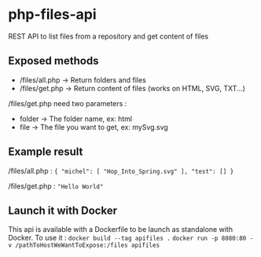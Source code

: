 # php-files-api
REST API to list files from a repository and get content of files

## Exposed methods
* /files/all.php -> Return folders and files
* /files/get.php -> Return content of files (works on HTML, SVG, TXT...) 

/files/get.php need two parameters : 
* folder -> The folder name, ex: html
* file -> The file you want to get, ex: mySvg.svg

## Example result 
/files/all.php : 
`{
    "michel": [
        "Hop_Into_Spring.svg"
    ],
    "test": []
}`

/files/get.php : 
`"Hello World"`

## Launch it with Docker
This api is available with a Dockerfile to be launch as standalone with Docker.
To use it : 
`docker build --tag apifiles .`
`docker run -p 8080:80 -v /pathToHostWeWantToExpose:/files apifiles`
